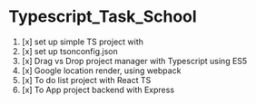 # Typescript_Task_School
1. [x] set up simple TS project with 
2. [x] set up tsonconfig.json
3. [x] Drag vs Drop project manager with Typescript using ES5
4. [x] Google location render, using webpack
5. [x] To do list project with React TS
6. [x] To App project backend with Express 
